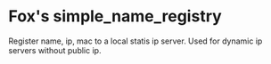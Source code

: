 # Fox's simple_name_registry
Register name, ip, mac to a local statis ip server. Used for dynamic ip servers without public ip.
